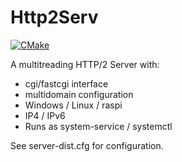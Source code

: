 # Http2Serv

[![CMake](https://github.com/Tomenz/Http2Serv/actions/workflows/cmake.yml/badge.svg)](https://github.com/Tomenz/Http2Serv/actions/workflows/cmake.yml)

A multitreading HTTP/2 Server with:

 - cgi/fastcgi interface
 - multidomain configuration
 - Windows / Linux / raspi
 - IP4 / IPv6
 - Runs as system-service / systemctl

See server-dist.cfg for configuration.
